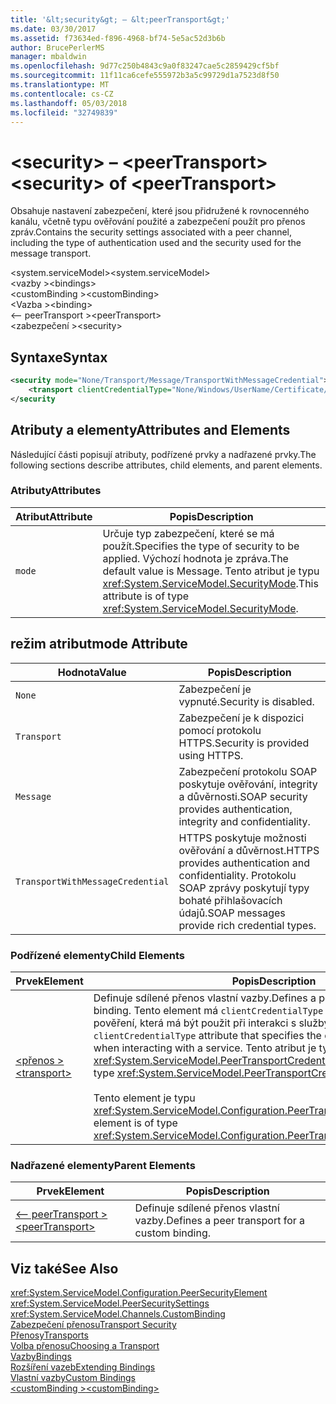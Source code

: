```yaml
---
title: '&lt;security&gt; – &lt;peerTransport&gt;'
ms.date: 03/30/2017
ms.assetid: f73634ed-f896-4968-bf74-5e5ac52d3b6b
author: BrucePerlerMS
manager: mbaldwin
ms.openlocfilehash: 9d77c250b4843c9a0f83247cae5c2859429cf5bf
ms.sourcegitcommit: 11f11ca6cefe555972b3a5c99729d1a7523d8f50
ms.translationtype: MT
ms.contentlocale: cs-CZ
ms.lasthandoff: 05/03/2018
ms.locfileid: "32749839"
---
```

# <a name="ltsecuritygt-of-ltpeertransportgt"></a><span data-ttu-id="a844e-102">&lt;security&gt; – &lt;peerTransport&gt;</span><span class="sxs-lookup"><span data-stu-id="a844e-102">&lt;security&gt; of &lt;peerTransport&gt;</span></span>
<span data-ttu-id="a844e-103">Obsahuje nastavení zabezpečení, které jsou přidružené k rovnocenného kanálu, včetně typu ověřování použité a zabezpečení použít pro přenos zpráv.</span><span class="sxs-lookup"><span data-stu-id="a844e-103">Contains the security settings associated with a peer channel, including the type of authentication used and the security used for the message transport.</span></span>  
  
 <span data-ttu-id="a844e-104">\<system.serviceModel></span><span class="sxs-lookup"><span data-stu-id="a844e-104">\<system.serviceModel></span></span>  
<span data-ttu-id="a844e-105">\<vazby ></span><span class="sxs-lookup"><span data-stu-id="a844e-105">\<bindings></span></span>  
<span data-ttu-id="a844e-106">\<customBinding ></span><span class="sxs-lookup"><span data-stu-id="a844e-106">\<customBinding></span></span>  
<span data-ttu-id="a844e-107">\<Vazba ></span><span class="sxs-lookup"><span data-stu-id="a844e-107">\<binding></span></span>  
<span data-ttu-id="a844e-108">\<– peerTransport ></span><span class="sxs-lookup"><span data-stu-id="a844e-108">\<peerTransport></span></span>  
<span data-ttu-id="a844e-109">\<zabezpečení ></span><span class="sxs-lookup"><span data-stu-id="a844e-109">\<security></span></span>  
  
## <a name="syntax"></a><span data-ttu-id="a844e-110">Syntaxe</span><span class="sxs-lookup"><span data-stu-id="a844e-110">Syntax</span></span>  
  
```xml  
<security mode="None/Transport/Message/TransportWithMessageCredential">  
    <transport clientCredentialType="None/Windows/UserName/Certificate/CardSpace" />  
</security  
```  
  
## <a name="attributes-and-elements"></a><span data-ttu-id="a844e-111">Atributy a elementy</span><span class="sxs-lookup"><span data-stu-id="a844e-111">Attributes and Elements</span></span>  
 <span data-ttu-id="a844e-112">Následující části popisují atributy, podřízené prvky a nadřazené prvky.</span><span class="sxs-lookup"><span data-stu-id="a844e-112">The following sections describe attributes, child elements, and parent elements.</span></span>  
  
### <a name="attributes"></a><span data-ttu-id="a844e-113">Atributy</span><span class="sxs-lookup"><span data-stu-id="a844e-113">Attributes</span></span>  
  
|<span data-ttu-id="a844e-114">Atribut</span><span class="sxs-lookup"><span data-stu-id="a844e-114">Attribute</span></span>|<span data-ttu-id="a844e-115">Popis</span><span class="sxs-lookup"><span data-stu-id="a844e-115">Description</span></span>|  
|---------------|-----------------|  
|`mode`|<span data-ttu-id="a844e-116">Určuje typ zabezpečení, které se má použít.</span><span class="sxs-lookup"><span data-stu-id="a844e-116">Specifies the type of security to be applied.</span></span> <span data-ttu-id="a844e-117">Výchozí hodnota je zpráva.</span><span class="sxs-lookup"><span data-stu-id="a844e-117">The default value is Message.</span></span> <span data-ttu-id="a844e-118">Tento atribut je typu <xref:System.ServiceModel.SecurityMode>.</span><span class="sxs-lookup"><span data-stu-id="a844e-118">This attribute is of type <xref:System.ServiceModel.SecurityMode>.</span></span>|  
  
## <a name="mode-attribute"></a><span data-ttu-id="a844e-119">režim atribut</span><span class="sxs-lookup"><span data-stu-id="a844e-119">mode Attribute</span></span>  
  
|<span data-ttu-id="a844e-120">Hodnota</span><span class="sxs-lookup"><span data-stu-id="a844e-120">Value</span></span>|<span data-ttu-id="a844e-121">Popis</span><span class="sxs-lookup"><span data-stu-id="a844e-121">Description</span></span>|  
|-----------|-----------------|  
|`None`|<span data-ttu-id="a844e-122">Zabezpečení je vypnuté.</span><span class="sxs-lookup"><span data-stu-id="a844e-122">Security is disabled.</span></span>|  
|`Transport`|<span data-ttu-id="a844e-123">Zabezpečení je k dispozici pomocí protokolu HTTPS.</span><span class="sxs-lookup"><span data-stu-id="a844e-123">Security is provided using HTTPS.</span></span>|  
|`Message`|<span data-ttu-id="a844e-124">Zabezpečení protokolu SOAP poskytuje ověřování, integrity a důvěrnosti.</span><span class="sxs-lookup"><span data-stu-id="a844e-124">SOAP security provides authentication, integrity and confidentiality.</span></span>|  
|`TransportWithMessageCredential`|<span data-ttu-id="a844e-125">HTTPS poskytuje možnosti ověřování a důvěrnost.</span><span class="sxs-lookup"><span data-stu-id="a844e-125">HTTPS provides authentication and confidentiality.</span></span> <span data-ttu-id="a844e-126">Protokolu SOAP zprávy poskytují typy bohaté přihlašovacích údajů.</span><span class="sxs-lookup"><span data-stu-id="a844e-126">SOAP messages provide rich credential types.</span></span>|  
  
### <a name="child-elements"></a><span data-ttu-id="a844e-127">Podřízené elementy</span><span class="sxs-lookup"><span data-stu-id="a844e-127">Child Elements</span></span>  
  
|<span data-ttu-id="a844e-128">Prvek</span><span class="sxs-lookup"><span data-stu-id="a844e-128">Element</span></span>|<span data-ttu-id="a844e-129">Popis</span><span class="sxs-lookup"><span data-stu-id="a844e-129">Description</span></span>|  
|-------------|-----------------|  
|[<span data-ttu-id="a844e-130">\<přenos ></span><span class="sxs-lookup"><span data-stu-id="a844e-130">\<transport></span></span>](../../../../../docs/framework/configure-apps/file-schema/wcf/transport-of-peertransport.md)|<span data-ttu-id="a844e-131">Definuje sdílené přenos vlastní vazby.</span><span class="sxs-lookup"><span data-stu-id="a844e-131">Defines a peer transport for a custom binding.</span></span> <span data-ttu-id="a844e-132">Tento element má `clientCredentialType` atribut, který určuje pověření, která má být použit při interakci s služby.</span><span class="sxs-lookup"><span data-stu-id="a844e-132">This element has a `clientCredentialType` attribute that specifies the credentials to be used when interacting with a service.</span></span> <span data-ttu-id="a844e-133">Tento atribut je typu <xref:System.ServiceModel.PeerTransportCredentialType>.</span><span class="sxs-lookup"><span data-stu-id="a844e-133">This attribute is of type <xref:System.ServiceModel.PeerTransportCredentialType>.</span></span><br /><br /> <span data-ttu-id="a844e-134">Tento element je typu <xref:System.ServiceModel.Configuration.PeerTransportSecurityElement>.</span><span class="sxs-lookup"><span data-stu-id="a844e-134">This element is of type <xref:System.ServiceModel.Configuration.PeerTransportSecurityElement>.</span></span>|  
  
### <a name="parent-elements"></a><span data-ttu-id="a844e-135">Nadřazené elementy</span><span class="sxs-lookup"><span data-stu-id="a844e-135">Parent Elements</span></span>  
  
|<span data-ttu-id="a844e-136">Prvek</span><span class="sxs-lookup"><span data-stu-id="a844e-136">Element</span></span>|<span data-ttu-id="a844e-137">Popis</span><span class="sxs-lookup"><span data-stu-id="a844e-137">Description</span></span>|  
|-------------|-----------------|  
|[<span data-ttu-id="a844e-138">\<– peerTransport ></span><span class="sxs-lookup"><span data-stu-id="a844e-138">\<peerTransport></span></span>](../../../../../docs/framework/configure-apps/file-schema/wcf/peertransport.md)|<span data-ttu-id="a844e-139">Definuje sdílené přenos vlastní vazby.</span><span class="sxs-lookup"><span data-stu-id="a844e-139">Defines a peer transport for a custom binding.</span></span>|  
  
## <a name="see-also"></a><span data-ttu-id="a844e-140">Viz také</span><span class="sxs-lookup"><span data-stu-id="a844e-140">See Also</span></span>  
 <xref:System.ServiceModel.Configuration.PeerSecurityElement>  
 <xref:System.ServiceModel.PeerSecuritySettings>  
 <xref:System.ServiceModel.Channels.CustomBinding>  
 [<span data-ttu-id="a844e-141">Zabezpečení přenosu</span><span class="sxs-lookup"><span data-stu-id="a844e-141">Transport Security</span></span>](../../../../../docs/framework/wcf/feature-details/transport-security.md)  
 [<span data-ttu-id="a844e-142">Přenosy</span><span class="sxs-lookup"><span data-stu-id="a844e-142">Transports</span></span>](../../../../../docs/framework/wcf/feature-details/transports.md)  
 [<span data-ttu-id="a844e-143">Volba přenosu</span><span class="sxs-lookup"><span data-stu-id="a844e-143">Choosing a Transport</span></span>](../../../../../docs/framework/wcf/feature-details/choosing-a-transport.md)  
 [<span data-ttu-id="a844e-144">Vazby</span><span class="sxs-lookup"><span data-stu-id="a844e-144">Bindings</span></span>](../../../../../docs/framework/wcf/bindings.md)  
 [<span data-ttu-id="a844e-145">Rozšíření vazeb</span><span class="sxs-lookup"><span data-stu-id="a844e-145">Extending Bindings</span></span>](../../../../../docs/framework/wcf/extending/extending-bindings.md)  
 [<span data-ttu-id="a844e-146">Vlastní vazby</span><span class="sxs-lookup"><span data-stu-id="a844e-146">Custom Bindings</span></span>](../../../../../docs/framework/wcf/extending/custom-bindings.md)  
 [<span data-ttu-id="a844e-147">\<customBinding ></span><span class="sxs-lookup"><span data-stu-id="a844e-147">\<customBinding></span></span>](../../../../../docs/framework/configure-apps/file-schema/wcf/custombinding.md)
